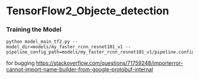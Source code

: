 # TensorFlow2_Objecte_detection





### Training the Model
```
python model_main_tf2.py --model_dir=models/my_faster_rcnn_resnet101_v1 --pipeline_config_path=models/my_faster_rcnn_resnet101_v1/pipeline.config

```

for bugging
https://stackoverflow.com/questions/71759248/importerror-cannot-import-name-builder-from-google-protobuf-internal
